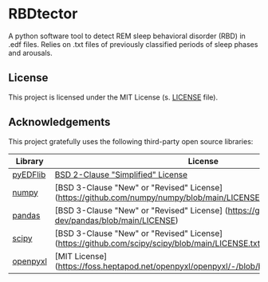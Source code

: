 # RBDtector

A python software tool to detect REM sleep behavioral disorder (RBD) in .edf files. 
Relies on .txt files of previously classified periods of sleep phases and arousals.

## License
This project is licensed under the MIT License (s. [LICENSE](LICENSE) file).

## Acknowledgements

This project gratefully uses the following third-party open source libraries:

| Library   | License   |
| ---       | ---       |
| [pyEDFlib](https://github.com/holgern/pyedflib)      | [BSD 2-Clause "Simplified" License](https://github.com/holgern/pyedflib/blob/master/LICENSE)    |
| [numpy](https://github.com/numpy/numpy)              | [BSD 3-Clause "New" or "Revised" License] (https://github.com/numpy/numpy/blob/main/LICENSE.txt)|
| [pandas](https://github.com/pandas-dev/pandas)       | [BSD 3-Clause "New" or "Revised" License] (https://github.com/pandas-dev/pandas/blob/main/LICENSE)|
| [scipy](https://github.com/scipy/scipy)              | [BSD 3-Clause "New" or "Revised" License] (https://github.com/scipy/scipy/blob/main/LICENSE.txt)|
| [openpyxl](https://foss.heptapod.net/openpyxl/openpyxl)       | [MIT License] (https://foss.heptapod.net/openpyxl/openpyxl/-/blob/branch/3.0/LICENCE.rst)|
